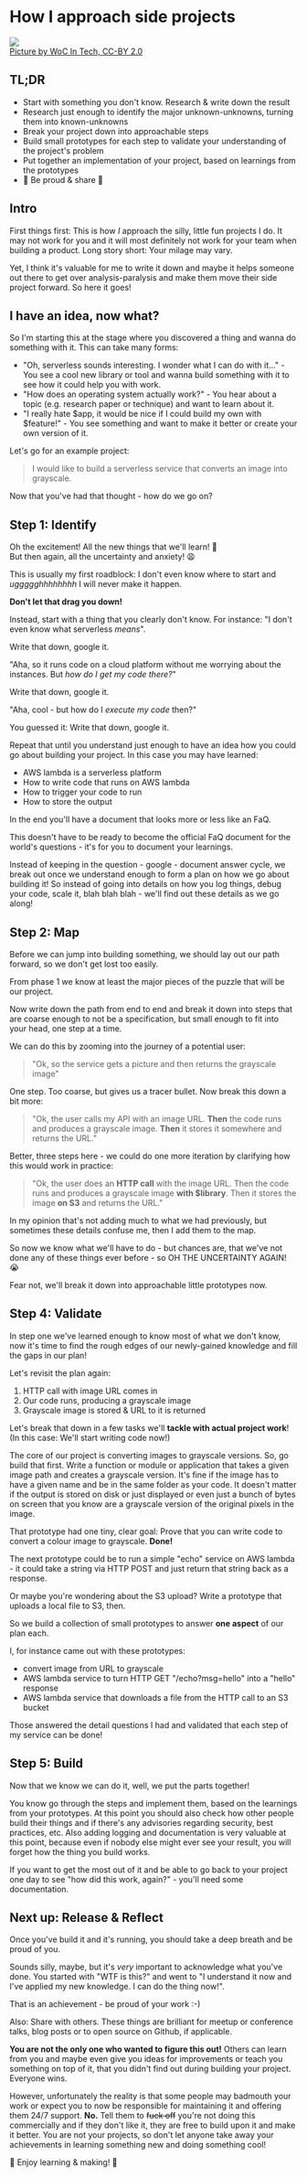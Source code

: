 <!-- How I approach side projects -->
# How I approach side projects

![](../images/post-images/fun-projects.jpg)  
[Picture by WoC In Tech, CC-BY 2.0](https://flic.kr/p/FbS6AN)

## TL;DR

- Start with something you don't know. Research & write down the result
- Research just enough to identify the major unknown-unknowns, turning them into known-unknowns
- Break your project down into approachable steps
- Build small prototypes for each step to validate your understanding of the project's problem
- Put together an implementation of your project, based on learnings from the prototypes
- 🎈 Be proud & share 🎈

## Intro

First things first: This is how *I* approach the silly, little fun projects I do.
It may not work for you and it will most definitely not work for your team when building a product.
Long story short: Your milage may vary.

Yet, I think it's valuable for me to write it down and maybe it helps someone out there to get over analysis-paralysis
and make them move their side project forward. So here it goes!

## I have an idea, now what?

So I'm starting this at the stage where you discovered a thing and wanna do something with it.
This can take many forms:

* "Oh, serverless sounds interesting. I wonder what I can do with it..." - You see a cool new library or tool and wanna build something with it to see how it could help you with work.
* "How does an operating system actually work?" - You hear about a topic (e.g. research paper or technique) and want to learn about it.
* "I really hate $app, it would be nice if I could build my own with $feature!" - You see something and want to make it better or create your own version of it.

Let's go for an example project: 

> I would like to build a serverless service that converts an image into grayscale.

Now that you've had that thought - how do we go on?

## Step 1: Identify

Oh the excitement! All the new things that we'll learn! 🙌  
But then again, all the uncertainty and anxiety! 😩

This is usually my first roadblock: I don't even know where to start and *uggggghhhhhhhh* I will never make it happen.

**Don't let that drag you down!**

Instead, start with a thing that you clearly don't know. For instance: "I don't even know what serverless *means*".

Write that down, google it.

"Aha, so it runs code on a cloud platform without me worrying about the instances. But *how do I get my code there?*"

Write that down, google it.

"Aha, cool - but how do I *execute my code* then?"

You guessed it: Write that down, google it.

Repeat that until you understand just enough to have an idea how you could go about building your project. In this case you may have learned:

- AWS lambda is a serverless platform
- How to write code that runs on AWS lambda
- How to trigger your code to run
- How to store the output

In the end you'll have a document that looks more or less like an FaQ.

This doesn't have to be ready to become the official FaQ document for the world's questions - it's for you to document your learnings.

Instead of keeping in the question - google - document answer cycle, we break out once we understand enough to form a plan on how we go about building it! So instead of going into details on how you log things, debug your code, scale it, blah blah blah - we'll find out these details as we go along!

## Step 2: Map

Before we can jump into building something, we should lay out our path forward, so we don't get lost too easily.

From phase 1 we know at least the major pieces of the puzzle that will be our project.

Now write down the path from end to end and break it down into steps that are coarse enough to not be a specification, but small enough to fit into your head, one step at a time.

We can do this by zooming into the journey of a potential user:

> "Ok, so the service gets a picture and then returns the grayscale image"

One step. Too coarse, but gives us a tracer bullet. Now break this down a bit more:

> "Ok, the user calls my API with an image URL. **Then** the code runs and produces a grayscale image. **Then** it stores it somewhere and returns the URL."

Better, three steps here - we could do one more iteration by clarifying how this would work in practice:

> "Ok, the user does an **HTTP call** with the image URL. Then the code runs and produces a grayscale image **with $library**. Then it stores the image **on S3** and returns the URL."

In my opinion that's not adding much to what we had previously, but sometimes these details confuse me, then I add them to the map.

So now we know what we'll have to do - but chances are, that we've not done any of these things ever before - so OH THE UNCERTAINTY AGAIN! 😭

Fear not, we'll break it down into approachable little prototypes now.

## Step 4: Validate

In step one we've learned enough to know most of what we don't know, now it's time to find the rough edges of our newly-gained knowledge and fill the gaps in our plan!

Let's revisit the plan again:

1. HTTP call with image URL comes in
2. Our code runs, producing a grayscale image
3. Grayscale image is stored & URL to it is returned

Let's break that down in a few tasks we'll **tackle with actual project work**! (In this case: We'll start writing code now!)

The core of our project is converting images to grayscale versions.
So, go build that first. Write a function or module or application that takes a given image path and creates a grayscale version. It's fine if the image has to have a given name and be in the same folder as your code. It doesn't matter if the output is stored on disk or just displayed or even just a bunch of bytes on screen that you know are a grayscale version of the original pixels in the image.

That prototype had one tiny, clear goal: Prove that you can write code to convert a colour image to grayscale. **Done!**

The next prototype could be to run a simple "echo" service on AWS lambda - it could take a string via HTTP POST and just return that string back as a response. 

Or maybe you're wondering about the S3 upload? Write a prototype that uploads a local file to S3, then.

So we build a collection of small prototypes to answer **one aspect** of our plan each.

I, for instance came out with these prototypes:

- convert image from URL to grayscale
- AWS lambda service to turn HTTP GET "/echo?msg=hello" into a "hello" response
- AWS lambda service that downloads a file from the HTTP call to an S3 bucket

Those answered the detail questions I had and validated that each step of my service can be done!

## Step 5: Build

Now that we know we can do it, well, we put the parts together!

You know go through the steps and implement them, based on the learnings from your prototypes. At this point you should also check how other people build their things and if there's any advisories regarding security, best practices, etc. Also adding logging and documentation is very valuable at this point, because even if nobody else might ever see your result, you will forget how the thing you build works.

If you want to get the most out of it and be able to go back to your project one day to see "how did this work, again?" - you'll need some documentation.

## Next up: Release & Reflect

Once you've build it and it's running, you should take a deep breath and be proud of you.

Sounds silly, maybe, but it's *very* important to acknowledge what you've done. You started with "WTF is this?" and went to "I understand it now and I've applied my new knowledge. I can do the thing now!".

That is an achievement - be proud of your work :-)

Also: Share with others. These things are brilliant for meetup or conference talks, blog posts or to open source on Github, if applicable.

**You are not the only one who wanted to figure this out!**
Others can learn from you and maybe even give you ideas for improvements or teach you something on top of it, that you didn't find out during building your project. Everyone wins.

However, unfortunately the reality is that some people may badmouth your work or expect you to now be responsible for maintaining it and offering them 24/7 support. **No.** Tell them to ~~fuck off~~ you're not doing this commercially and if they don't like it, they are free to build upon it and make it better. You are not your projects, so don't let anyone take away your achievements in learning something new and doing something cool!

🎈 Enjoy learning & making! 🎈
